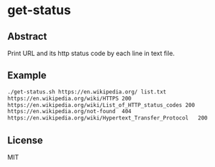 # get-status

## Abstract

Print URL and its http status code by each line in text file.

## Example

```bash
./get-status.sh https://en.wikipedia.org/ list.txt
https://en.wikipedia.org/wiki/HTTPS	200
https://en.wikipedia.org/wiki/List_of_HTTP_status_codes	200
https://en.wikipedia.org/not-found	404
https://en.wikipedia.org/wiki/Hypertext_Transfer_Protocol	200
```

## License

MIT


